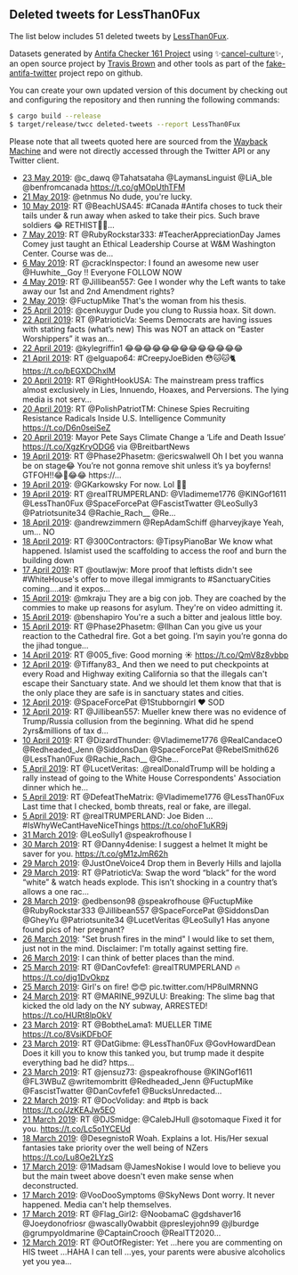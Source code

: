 ## Deleted tweets for LessThan0Fux

The list below includes 51 deleted tweets by
[LessThan0Fux](https://twitter.com/LessThan0Fux).



Datasets generated by [Antifa Checker 161 Project](https://twitter.com/antifacheck161) using ✨[cancel-culture](https://github.com/travisbrown/cancel-culture)✨, an open source project by 
[Travis Brown](https://twitter.com/travisbrown) and other tools as part of the 
[fake-antifa-twitter](https://github.com/antifacheck161/fake-antifa-twitter) project repo on github.

You can create your own updated version of this document by checking out and configuring the
repository and then running the following commands:

```bash
$ cargo build --release
$ target/release/twcc deleted-tweets --report LessThan0Fux
```

Please note that all tweets quoted here are sourced from the
[Wayback Machine](https://web.archive.org) and were not directly accessed through the Twitter API or
any Twitter client.

* [23 May 2019](https://web.archive.org/web/20190523181741/https://twitter.com/LessThan0Fux/status/1131625261827547137): @c_dawq @Tahatsataha @LaymansLinguist @LiA_ble @benfromcanada https://t.co/gMOpUthTFM <!--1131625261827547137-->
* [21 May 2019](https://web.archive.org/web/20190521205903/https://twitter.com/LessThan0Fux/status/1130941095385358336): @etnmus No dude, you're lucky. <!--1130941095385358336-->
* [10 May 2019](https://web.archive.org/web/20190510211224/https://twitter.com/LessThan0Fux/status/1126958188463411200): RT @BeachUSA45: #Canada  #Antifa choses to tuck their tails under &amp; run away when asked to take their pics. Such brave soldiers 😂 RETHIST✊🏼… <!--1126958188463411200-->
* [ 7 May 2019](https://web.archive.org/web/20190507162004/https://twitter.com/LessThan0Fux/status/1125797456774684675): RT @RubyRockstar333: #TeacherAppreciationDay James Comey just taught an Ethical Leadership Course at W&amp;M Washington Center.   Course was de… <!--1125797456774684675-->
* [ 6 May 2019](https://web.archive.org/web/20190506152927/https://twitter.com/LessThan0Fux/status/1125422330832932864): RT @cracklnspector: I found an awesome new user @Huwhite__Goy !! Everyone FOLLOW NOW <!--1125422330832932864-->
* [ 4 May 2019](https://web.archive.org/web/20190504235853/https://twitter.com/LessThan0Fux/status/1124825758210371584): RT @Jillibean557: Gee I wonder why the Left wants to take away our 1st and 2nd Amendment rights? <!--1124825758210371584-->
* [ 2 May 2019](https://web.archive.org/web/20190502010846/https://twitter.com/LessThan0Fux/status/1123756181305077762): @FuctupMike That's the woman from his thesis. <!--1123756181305077762-->
* [25 April 2019](https://web.archive.org/web/20190425181158/https://twitter.com/LessThan0Fux/status/1121476962973822977): @cenkuygur Dude you clung to Russia hoax. Sit down. <!--1121476962973822977-->
* [22 April 2019](https://web.archive.org/web/20190422211519/https://twitter.com/LessThan0Fux/status/1120435940902809601): RT @PatrioticVa: Seems Democrats are having issues with stating facts (what’s new) This was NOT an attack on “Easter Worshippers” it was an… <!--1120435940902809601-->
* [22 April 2019](https://web.archive.org/web/20190422180743/https://twitter.com/LessThan0Fux/status/1120388729825374209): @kylegriffin1 😂😂😂😂😂😂😂😂😂😂😂😂😂 <!--1120388729825374209-->
* [21 April 2019](https://web.archive.org/web/20190421031038/https://twitter.com/LessThan0Fux/status/1119800583555149824): RT @elguapo64: #CreepyJoeBiden 😳🐱🐱🐈 https://t.co/bEGXDChxIM <!--1119800583555149824-->
* [20 April 2019](https://web.archive.org/web/20190420162318/https://twitter.com/LessThan0Fux/status/1119637676766973954): RT @RightHookUSA: The mainstream press traffics almost exclusively in Lies, Innuendo, Hoaxes, and Perversions.  The lying media is not serv… <!--1119637676766973954-->
* [20 April 2019](https://web.archive.org/web/20190420021848/https://twitter.com/LessThan0Fux/status/1119425151374745601): RT @PolishPatriotTM: Chinese Spies Recruiting Resistance Radicals Inside U.S. Intelligence Community https://t.co/D6n0seiSeZ <!--1119425151374745601-->
* [20 April 2019](https://web.archive.org/web/20190420005433/https://twitter.com/LessThan0Fux/status/1119403949164040192): Mayor Pete Says Climate Change a ‘Life and Death Issue’ https://t.co/XgzKryODG6 via @BreitbartNews <!--1119403949164040192-->
* [19 April 2019](https://web.archive.org/web/20190419225917/https://twitter.com/LessThan0Fux/status/1119374941374361600): RT @Phase2Phasetm: @ericswalwell Oh I bet you wanna be on stage😂 You’re not gonna remove shit unless it’s ya boyferns! GTFOH!!😂🤣😂😂 https://… <!--1119374941374361600-->
* [19 April 2019](https://web.archive.org/web/20190419051427/https://twitter.com/LessThan0Fux/status/1119106967304204289): @GKarkowsky For now. Lol 🤣🤣 <!--1119106967304204289-->
* [19 April 2019](https://web.archive.org/web/20190419045703/https://twitter.com/LessThan0Fux/status/1119102588459180038): RT @realTRUMPERLAND: @Vladimeme1776 @KINGof1611 @LessThan0Fux @SpaceForcePat @FascistTwatter @LeoSully3 @Patriotsunite34 @Rachie_Rach__ @Re… <!--1119102588459180038-->
* [18 April 2019](https://web.archive.org/web/20190418043043/https://twitter.com/LessThan0Fux/status/1118733573564055552): @andrewzimmern @RepAdamSchiff @harveyjkaye Yeah, um... NO <!--1118733573564055552-->
* [18 April 2019](https://web.archive.org/web/20190418041728/https://twitter.com/LessThan0Fux/status/1118730239113355264): RT @300Contractors: @TipsyPianoBar We know what happened. Islamist used the scaffolding to access the roof and burn the building down <!--1118730239113355264-->
* [17 April 2019](https://web.archive.org/web/20190417202943/https://twitter.com/LessThan0Fux/status/1118612525963206657): RT @outlawjw: More proof that leftists didn't see #WhiteHouse's offer to move illegal immigrants to #SanctuaryCities coming....and it expos… <!--1118612525963206657-->
* [15 April 2019](https://web.archive.org/web/20190415214734/https://twitter.com/LessThan0Fux/status/1117907341825822720): @mkraju They are a big con job. They are coached by the commies to make up reasons for asylum.  They're on video admitting it. <!--1117907341825822720-->
* [15 April 2019](https://web.archive.org/web/20190415200455/https://twitter.com/LessThan0Fux/status/1117881509111668736): @benshapiro You're a such a bitter and jealous little boy. <!--1117881509111668736-->
* [15 April 2019](https://web.archive.org/web/20190415195349/https://twitter.com/LessThan0Fux/status/1117878715684233216): RT @Phase2Phasetm: @Ilhan Can you give us your reaction to the Cathedral fire. Got a bet going. I’m sayin you’re gonna do the jihad tongue… <!--1117878715684233216-->
* [14 April 2019](https://web.archive.org/web/20190414155219/https://twitter.com/LessThan0Fux/status/1117455552366252034): RT @005_five: Good morning ☀️ https://t.co/QmV8z8vbbp <!--1117455552366252034-->
* [12 April 2019](https://web.archive.org/web/20190412180928/https://twitter.com/LessThan0Fux/status/1116765291545944064): @Tiffany83_ And then we need to put checkpoints at every Road and Highway exiting California so that the illegals can't escape their Sanctuary state. And we should let them know that that is the only place they are safe is in sanctuary states and cities. <!--1116765291545944064-->
* [12 April 2019](https://web.archive.org/web/20190412043802/https://twitter.com/LessThan0Fux/status/1116561087694925824): @SpaceForcePat @1Stubborngirl ❤ SOD <!--1116561087694925824-->
* [12 April 2019](https://web.archive.org/web/20190412002622/https://twitter.com/LessThan0Fux/status/1116497753675378694): RT @Jillibean557: Mueller knew there was no evidence of Trump/Russia collusion from the beginning. What did he spend 2yrs&amp;millions of tax d… <!--1116497753675378694-->
* [10 April 2019](https://web.archive.org/web/20190410025121/https://twitter.com/LessThan0Fux/status/1115809464198750208): RT @DizardThunder: @Vladimeme1776 @RealCandaceO @Redheaded_Jenn @SiddonsDan @SpaceForcePat @RebelSmith626 @LessThan0Fux @Rachie_Rach__ @Ghe… <!--1115809464198750208-->
* [ 5 April 2019](https://web.archive.org/web/20190405214833/https://twitter.com/LessThan0Fux/status/1114283710621204480): RT @LucetVeritas: .@realDonaldTrump will be holding a rally instead of going to the White House Correspondents' Association dinner which he… <!--1114283710621204480-->
* [ 5 April 2019](https://web.archive.org/web/20190405191603/https://twitter.com/LessThan0Fux/status/1114245332735545344): RT @DefeatTheMatrix: @Vladimeme1776 @LessThan0Fux Last time that I checked, bomb threats, real or fake, are illegal. <!--1114245332735545344-->
* [ 5 April 2019](https://web.archive.org/web/20190405012909/https://twitter.com/LessThan0Fux/status/1113976838588485633): RT @realTRUMPERLAND: Joe Biden ... #IsWhyWeCantHaveNiceThings https://t.co/ohoF1uKR9j <!--1113976838588485633-->
* [31 March 2019](https://web.archive.org/web/20190331045112/https://twitter.com/LessThan0Fux/status/1112215746799644672): @LeoSully1 @speakrofhouse I <!--1112215746799644672-->
* [30 March 2019](https://web.archive.org/web/20190330195851/https://twitter.com/LessThan0Fux/status/1112081776535658496): RT @Danny4denise: I suggest a helmet It might be saver for you. https://t.co/gM1zJmR62h <!--1112081776535658496-->
* [29 March 2019](https://web.archive.org/web/20190329162010/https://twitter.com/LessThan0Fux/status/1111664355219779584): @JustOneVoice4 Drop them in Beverly Hills and lajolla <!--1111664355219779584-->
* [29 March 2019](https://web.archive.org/web/20190329161426/https://twitter.com/LessThan0Fux/status/1111662912341458945): RT @PatrioticVa: Swap the word “black” for the word “white” &amp; watch heads explode. This isn’t shocking in a country that’s allows a one rac… <!--1111662912341458945-->
* [28 March 2019](https://web.archive.org/web/20190328182514/https://twitter.com/LessThan0Fux/status/1111333441398865923): @edbenson98 @speakrofhouse @FuctupMike @RubyRockstar333 @Jillibean557 @SpaceForcePat @SiddonsDan @GheyYu @Patriotsunite34 @LucetVeritas @LeoSully1 Has anyone found pics of her pregnant? <!--1111333441398865923-->
* [26 March 2019](https://web.archive.org/web/20190326213128/https://twitter.com/LessThan0Fux/status/1110655503732891649): "Set brush fires in the mind"  I would like to set them, just not in the mind.  Disclaimer: I'm totally against setting fire. <!--1110655503732891649-->
* [26 March 2019](https://web.archive.org/web/20190326213128/https://twitter.com/LessThan0Fux/status/1110655503732891649): I can think of better places than the mind. <!--1110654084854366209-->
* [25 March 2019](https://web.archive.org/web/20190325165525/https://twitter.com/LessThan0Fux/status/1110223674693554181): RT @DanCovfefe1: @realTRUMPERLAND 🔥 https://t.co/djg1DvOkpz <!--1110223674693554181-->
* [25 March 2019](https://web.archive.org/web/20190325032250/https://twitter.com/LessThan0Fux/status/1110019152754946049): Girl's on fire! 😍😍 pic.twitter.com/HP8ulMRNNG <!--1110019152754946049-->
* [24 March 2019](https://web.archive.org/web/20190324164251/https://twitter.com/LessThan0Fux/status/1109858124314411008): RT @MARINE_99ZULU: Breaking:  The slime bag that kicked the old lady on the NY subway, ARRESTED! https://t.co/HURt8lpOkV <!--1109858124314411008-->
* [23 March 2019](https://web.archive.org/web/20190323174745/https://twitter.com/LessThan0Fux/status/1109512069068529664): RT @BobtheLama1: MUELLER TIME https://t.co/8VsiKDFbOF <!--1109512069068529664-->
* [23 March 2019](https://web.archive.org/web/20190323061702/https://twitter.com/LessThan0Fux/status/1109338244523667456): RT @DatGibme: @LessThan0Fux @GovHowardDean Does it kill you to know this tanked you, but trump made it despite everything bad he did? https… <!--1109338244523667456-->
* [23 March 2019](https://web.archive.org/web/20190323014012/https://twitter.com/LessThan0Fux/status/1109268577155194880): RT @jensuz73: @speakrofhouse @KINGof1611 @FL3WBuZ @writemombritt @Redheaded_Jenn @FuctupMike @FascistTwatter @DanCovfefe1 @BucksUnredacted… <!--1109268577155194880-->
* [22 March 2019](https://web.archive.org/web/20190322005645/https://twitter.com/LessThan0Fux/status/1108895254738960384): RT @DocVoliday: and #tpb is back  https://t.co/JzKEAJw5EO <!--1108895254738960384-->
* [21 March 2019](https://web.archive.org/web/20190321223931/https://twitter.com/LessThan0Fux/status/1108860718831435776): RT @DJSmidge: @CalebJHull @sotomaque Fixed it for you. https://t.co/Lc5o1YCEUd <!--1108860718831435776-->
* [18 March 2019](https://web.archive.org/web/20190318184323/https://twitter.com/LessThan0Fux/status/1107714130327138304): @DesegnistoR Woah. Explains a lot. His/Her sexual fantasies take priority over the well being of NZers https://t.co/Lu8Oe2LYzS <!--1107714130327138304-->
* [17 March 2019](https://web.archive.org/web/20190317213819/https://twitter.com/LessThan0Fux/status/1107395765880700929): @1Madsam @JamesNokise I would love to believe you but the main tweet above doesn't even make sense when deconstructed. <!--1107395765880700929-->
* [17 March 2019](https://web.archive.org/web/20190317193837/https://twitter.com/LessThan0Fux/status/1107365642376630272): @VooDooSymptoms @SkyNews Dont worry.  It never happened. Media can't help themselves. <!--1107365642376630272-->
* [17 March 2019](https://web.archive.org/web/20190317022953/https://twitter.com/LessThan0Fux/status/1107106753177665536): RT @Flag_Girl2: @NoobamaC @gdshaver16 @Joeydonofriosr @wascally0wabbit @presleyjohn99 @jlburdge @grumpyoldmarine @CaptainCrooch @RealTT2020… <!--1107106753177665536-->
* [12 March 2019](https://web.archive.org/web/20190312031904/https://twitter.com/LessThan0Fux/status/1105307191248973824): RT @OutOfRegister: Yet ...here you are commenting on HIS tweet ...HAHA  I can tell ...yes, your parents were abusive alcoholics yet you yea… <!--1105307191248973824-->
